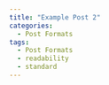 ```yaml
---
title: "Example Post 2"
categories:
  - Post Formats
tags:
  - Post Formats
  - readability
  - standard
---
```


